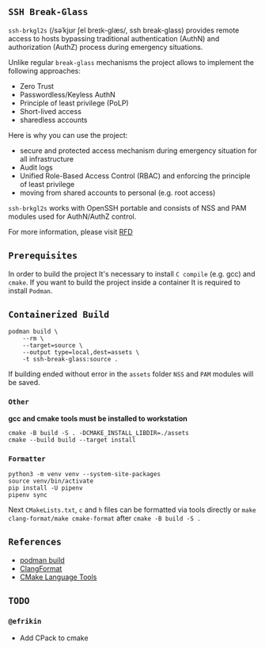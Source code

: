 ## `SSH Break-Glass`

`ssh-brkgl2s` (/səˈkjʊr ʃel breɪk-ɡlæs/, ssh break-glass) provides remote access
to hosts bypassing traditional authentication (AuthN) and authorization (AuthZ)
process during emergency situations.

Unlike regular `break-glass` mechanisms the project allows to implement the
following approaches:

- Zero Trust
- Passwordless/Keyless AuthN
- Principle of least privilege (PoLP)
- Short-lived access
- sharedless accounts

Here is why you can use the project:

- secure and protected access mechanism during emergency situation for all
infrastructure
- Audit logs
- Unified Role-Based Access Control (RBAC) and enforcing the principle of least
privilege
- moving from shared accounts to personal (e.g. root access)

`ssh-brkgl2s` works with OpenSSH portable and consists of NSS and PAM modules
used for AuthN/AuthZ control.

For more information, please visit [RFD](https://blog.evgenii.us/RFDs/0001/)

## `Prerequisites`

In order to build the project It's necessary to install `C compile` (e.g. gcc)
and `cmake`. If you want to build the project inside a container
It is required to install `Podman`.

## `Containerized Build`

```shell
podman build \
    --rm \
    --target=source \
    --output type=local,dest=assets \
    -t ssh-break-glass:source .
```

If building ended without error in the `assets` folder `NSS`
and `PAM` modules will be saved.

### `Other`

**gcc and cmake tools must be installed to workstation**

```shell
cmake -B build -S . -DCMAKE_INSTALL_LIBDIR=./assets
cmake --build build --target install
```

### `Formatter`

```shell
python3 -m venv venv --system-site-packages
source venv/bin/activate
pip install -U pipenv
pipenv sync
```

Next `CMakeLists.txt`, `c` and `h` files can be formatted via tools directly or
`make clang-format/make cmake-format` after `cmake -B build -S .`

## `References`

- [podman build](https://docs.podman.io/en/v5.3.0/markdown/podman-build.1.html)
- [ClangFormat](https://clang.llvm.org/docs/ClangFormat.html)
- [CMake Language Tools](https://cmake-format.readthedocs.io/en/latest/format-usage.html)

## `TODO`

### `@efrikin`

- Add CPack to cmake

